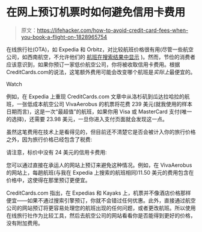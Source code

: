 # 在网上预订机票时如何避免信用卡费用

> 原文：<https://lifehacker.com/how-to-avoid-credit-card-fees-when-you-book-a-flight-on-1828965754>

在线旅行社(OTA)，如 Expedia 和 Orbitz，对比较航班价格很有用(尽管一些航空公司，如西南航空，不允许他们的 [航班在搜索结果中显示](https://twocents.lifehacker.com/cancel-a-flight-for-free-with-the-24-hour-rule-1828627155) )。然而，节俭的消费者应该意识到，如果你预订一家低价航空公司，你将被收取信用卡费用。根据 CreditCards.com的说法，这笔额外费用可能会改变哪个航班是*实际上*最便宜的。

Watch

例如，在 Expedia 上重现 CreditCards.com 文章中从洛杉矶到瓜达拉哈拉的航班，一张低成本航空公司 VivaAerobus 的机票将花费 239 美元(就我使用的样本日期而言)，这是一次“最超值”的航班，如果你用 Visa 或 MasterCard 支付(唯一的选择)，还需要 23.98 美元，一旦你进入支付页面就会发现这一点。

虽然这笔费用在技术上是看得见的，但目前还不清楚它是否会被计入你的旅行价格之外，因为旅行价格已经包含了税费:

请注意，标价中没有 24 美元的信用卡费用:

您可以通过直接在承运人的网站上预订来避免这种情况。例如，在 VivaAerobus 的网站上，每趟航班(与我在 Expedia 上搜索的航班相同)11.50 美元的费用包含在价格中，这使得在那里预订更便宜。

CreditCards.com 指出，在 Expedias 和 Kayaks 上，机票并不像酒店价格那样便宜——如果不通过搜索引擎预订，你就不会错过任何优惠。此外，直接通过航空公司的网站预订将更容易处理您的航班出现的任何问题，或者更改航班。所以使用在线旅行社作为比较工具，然后去航空公司的网站看看你是否能得到更好的价格，没有附加费用。